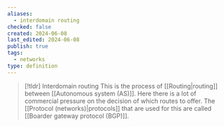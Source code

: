 ```yaml
---
aliases:
  - interdomain routing
checked: false
created: 2024-06-08
last_edited: 2024-06-08
publish: true
tags:
  - networks
type: definition
---
```

>[!tldr] Interdomain routing
>This is the process of [[Routing|routing]] between [[Autonomous system (AS)]]. Here there is a lot of commercial pressure on the decision of which routes to offer. The [[Protocol (networks)|protocols]] that are used for this are called [[Boarder gateway protocol (BGP)]].

